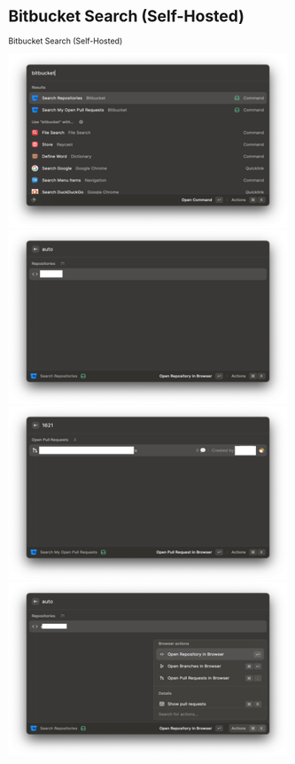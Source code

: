 # Bitbucket Search (Self-Hosted)

Bitbucket Search (Self-Hosted)

![](metadata/screenshot-1.png)
![](metadata/screenshot-2.png)
![](metadata/screenshot-3.png)
![](metadata/screenshot-4.png)